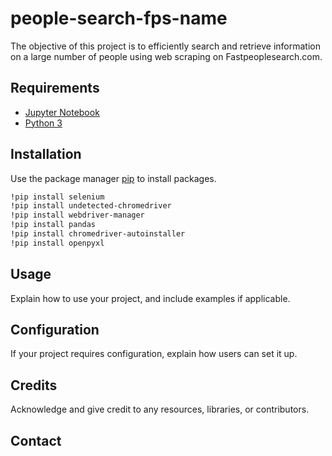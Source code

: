 # people-search-fps-name
The objective of this project is to efficiently search and retrieve information on a large number of people using web scraping on Fastpeoplesearch.com.

## Requirements

- [Jupyter Notebook](https://jupyter.org/)
- [Python 3](https://www.python.org/)

## Installation

Use the package manager [pip](https://pip.pypa.io/en/stable/) to install packages.

```bash
!pip install selenium
!pip install undetected-chromedriver
!pip install webdriver-manager
!pip install pandas
!pip install chromedriver-autoinstaller
!pip install openpyxl
```
## Usage

Explain how to use your project, and include examples if applicable.

## Configuration

If your project requires configuration, explain how users can set it up.

## Credits

Acknowledge and give credit to any resources, libraries, or contributors.

## Contact